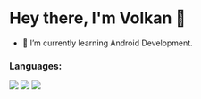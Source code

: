 <h1> Hey there, I'm Volkan 👋 </h1>

- 🌱 I’m currently learning Android Development.

<h3 align="left">Languages:</h3>
<p align="left">
  <img src="https://img.icons8.com/fluency/48/null/c-sharp-logo.png"/>
  <img src="https://img.icons8.com/color/48/null/java-coffee-cup-logo--v1.png"/>
  <img src="https://cdn.jsdelivr.net/gh/devicons/devicon@latest/icons/csharp/csharp-original.svg" />
</p>

<!--
<h3 align="left">Tools:</h3>
<p align="left">  
</p>
-->
